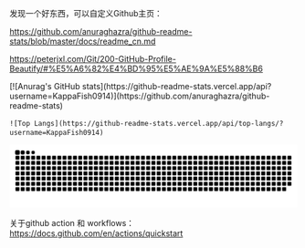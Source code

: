 
发现一个好东西，可以自定义Github主页：

https://github.com/anuraghazra/github-readme-stats/blob/master/docs/readme_cn.md

https://peterjxl.com/Git/200-GitHub-Profile-Beautify/#%E5%A6%82%E4%BD%95%E5%AE%9A%E5%88%B6

<div class="display: flex; gap: 12px">
  <div class="stats-container">
    [![Anurag's GitHub stats](https://github-readme-stats.vercel.app/api?username=KappaFish0914)](https://github.com/anuraghazra/github-readme-stats)
  </div>
  <div class="langs-container">
    
    ![Top Langs](https://github-readme-stats.vercel.app/api/top-langs/?username=KappaFish0914)

  </div>
</div>

<!-- ![visitors](https://visitor-badge.glitch.me/badge?page_id=KappaFish0914&left_color=green&right_color=red) -->

<!-- ![Ashutosh's github activity graph](https://github-readme-activity-graph.vercel.app/graph?username=KappaFish0914) -->

<!-- 好像因为网络问题，无法访问 https://raw.githubusercontent.com 导致贪吃蛇无法显示 -->
<picture>
  <source media="(prefers-color-scheme: dark)" srcset="https://raw.githubusercontent.com/KappaFish0914/KappaFish0914/output/github-contribution-grid-snake-dark.svg">
  <source media="(prefers-color-scheme: light)" srcset="https://raw.githubusercontent.com/KappaFish0914/KappaFish0914/output/github-contribution-grid-snake.svg">
  <img alt="github contribution grid snake animation" src="https://raw.githubusercontent.com/KappaFish0914/KappaFish0914/output/github-contribution-grid-snake.svg">
</picture>

关于github action 和 workflows：
https://docs.github.com/en/actions/quickstart

<!--
**KappaFish0914/KappaFish0914** is a ✨ _special_ ✨ repository because its `README.md` (this file) appears on your GitHub profile.

Here are some ideas to get you started:

- 🔭 I’m currently working on ...
- 🌱 I’m currently learning ...
- 👯 I’m looking to collaborate on ...
- 🤔 I’m looking for help with ...
- 💬 Ask me about ...
- 📫 How to reach me: ...
- 😄 Pronouns: ...
- ⚡ Fun fact: ...
-->
